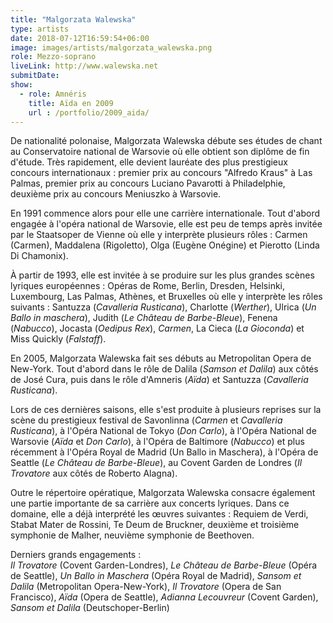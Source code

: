 ```yaml
---
title: "Malgorzata Walewska"
type: artists
date: 2018-07-12T16:59:54+06:00
image: images/artists/malgorzata_walewska.png
role: Mezzo-soprano
liveLink: http://www.walewska.net 
submitDate: 
show:
  - role: Amnéris
    title: Aïda en 2009
    url : /portfolio/2009_aida/
---
```


De nationalité polonaise, Malgorzata Walewska débute ses études de chant au Conservatoire national de Warsovie où elle obtient son diplôme de fin d'étude. Très rapidement, elle devient lauréate des plus prestigieux concours internationaux : premier prix au concours "Alfredo Kraus" à Las Palmas, premier prix au concours Luciano Pavarotti à Philadelphie, deuxième prix au concours Meniuszko à Warsovie.

En 1991 commence alors pour elle une carrière internationale. Tout d'abord engagée à l'opéra national de Warsovie, elle est peu de temps après invitée par le Staatsoper de Vienne où elle y interprète plusieurs rôles : Carmen (Carmen), Maddalena (Rigoletto), Olga (Eugène Onégine) et Pierotto (Linda Di Chamonix).

À partir de 1993, elle est invitée à se produire sur les plus grandes scènes lyriques européennes : Opéras de Rome, Berlin, Dresden, Helsinki, Luxembourg, Las Palmas, Athènes, et Bruxelles où elle y interprète les rôles suivants : Santuzza (*Cavalleria Rusticana*), Charlotte (*Werther*), Ulrica (*Un Ballo in maschera*), Judith (*Le Château de Barbe-Bleue*), Fenena (*Nabucco*), Jocasta (*Oedipus Rex*), *Carmen*, La Cieca (*La Gioconda*) et Miss Quickly (*Falstaff*).

En 2005, Malgorzata Walewska fait ses débuts au Metropolitan Opera de New-York. Tout d'abord dans le rôle de Dalila (*Samson et Dalila*) aux côtés de José Cura, puis dans le rôle d'Amneris (*Aïda*) et Santuzza (*Cavalleria Rusticana*).

Lors de ces dernières saisons, elle s'est produite à plusieurs reprises sur la scène du prestigieux festival de Savonlinna (*Carmen* et *Cavalleria Rusticana*), à l'Opéra National de Tokyo (*Don Carlo*), à l'Opéra National de Warsovie (*Aïda* et *Don Carlo*), à l'Opéra de Baltimore (*Nabucco*) et plus récemment à l'Opéra Royal de Madrid (Un Ballo in Maschera), à l'Opéra de Seattle (*Le Château de Barbe-Bleue*), au Covent Garden de Londres (*Il Trovatore* aux côtés de Roberto Alagna).

Outre le répertoire opératique, Malgorzata Walewska consacre également une partie importante de sa carrière aux concerts lyriques. Dans ce domaine, elle a déjà interprété les œuvres suivantes : Requiem de Verdi, Stabat Mater de Rossini, Te Deum de Bruckner, deuxième et troisième symphonie de Malher, neuvième symphonie de Beethoven.

Derniers grands engagements :  
*Il Trovatore* (Covent Garden-Londres), *Le Château de Barbe-Bleue* (Opéra de Seattle), *Un Ballo in Maschera* (Opéra Royal de Madrid), *Sansom et Dalila* (Metropolitan Opera-New-York), *Il Trovatore* (Opera de San Francisco), *Aïda* (Opera de Seattle), *Adianna Lecouvreur* (Covent Garden), *Sansom et Dalila* (Deutschoper-Berlin)
